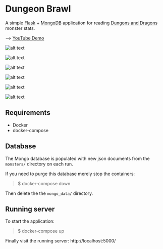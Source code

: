 # **Dungeon Brawl**

A simple [Flask](http://flask.pocoo.org/) + [MongoDB](https://www.mongodb.com/)
application for reading [Dungons and Dragons](http://dnd.wizards.com/) monster
stats.

--> [YouTube Demo](https://www.youtube.com/watch?v=Dt1mFPOkvcE)

![alt text](https://i.imgur.com/GaFVBLn.png")

![alt text](https://i.imgur.com/CN6LZEe.png")

![alt text](https://i.imgur.com/l89RqzR.png")

![alt text](https://i.imgur.com/GYcN8F4.png")

![alt text](https://i.imgur.com/M84sffF.png")

![alt text](https://i.imgur.com/hazMySq.png")


## Requirements

 * Docker
 * docker-compose

## Database

The Mongo database is populated with new json documents
from the `monsters/` directory on each run.

If you need to purge this database merely stop the containers:

> $ docker-compose down

Then delete the the `mongo_data/` directory.

## Running server

To start the application:

> $ docker-compose up

Finally visit the running server: http://localhost:5000/
